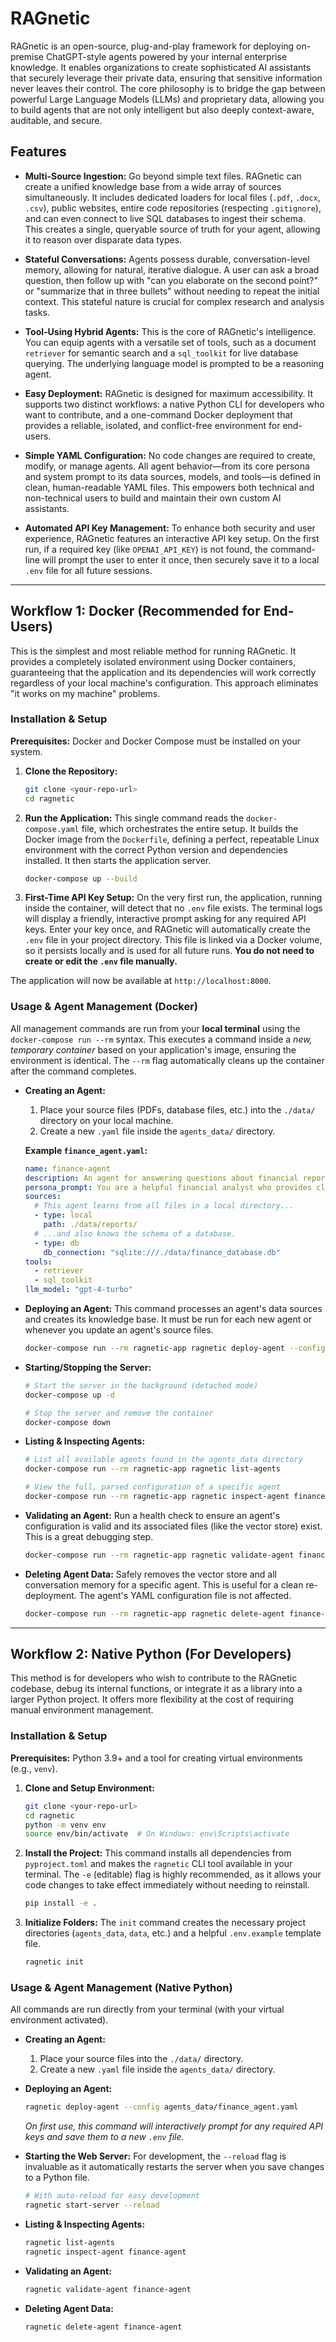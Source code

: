 # RAGnetic

RAGnetic is an open-source, plug-and-play framework for deploying on-premise ChatGPT-style agents powered by your internal enterprise knowledge. It enables organizations to create sophisticated AI assistants that securely leverage their private data, ensuring that sensitive information never leaves their control. The core philosophy is to bridge the gap between powerful Large Language Models (LLMs) and proprietary data, allowing you to build agents that are not only intelligent but also deeply context-aware, auditable, and secure.

## Features

* **Multi-Source Ingestion:** Go beyond simple text files. RAGnetic can create a unified knowledge base from a wide array of sources simultaneously. It includes dedicated loaders for local files (`.pdf`, `.docx`, `.csv`), public websites, entire code repositories (respecting `.gitignore`), and can even connect to live SQL databases to ingest their schema. This creates a single, queryable source of truth for your agent, allowing it to reason over disparate data types.


* **Stateful Conversations:** Agents possess durable, conversation-level memory, allowing for natural, iterative dialogue. A user can ask a broad question, then follow up with "can you elaborate on the second point?" or "summarize that in three bullets" without needing to repeat the initial context. This stateful nature is crucial for complex research and analysis tasks.


* **Tool-Using Hybrid Agents:** This is the core of RAGnetic's intelligence. You can equip agents with a versatile set of tools, such as a document `retriever` for semantic search and a `sql_toolkit` for live database querying. The underlying language model is prompted to be a reasoning agent.


* **Easy Deployment:** RAGnetic is designed for maximum accessibility. It supports two distinct workflows: a native Python CLI for developers who want to contribute, and a one-command Docker deployment that provides a reliable, isolated, and conflict-free environment for end-users.


* **Simple YAML Configuration:** No code changes are required to create, modify, or manage agents. All agent behavior—from its core persona and system prompt to its data sources, models, and tools—is defined in clean, human-readable YAML files. This empowers both technical and non-technical users to build and maintain their own custom AI assistants.


* **Automated API Key Management:** To enhance both security and user experience, RAGnetic features an interactive API key setup. On the first run, if a required key (like `OPENAI_API_KEY`) is not found, the command-line will prompt the user to enter it once, then securely save it to a local `.env` file for all future sessions.

---

## Workflow 1: Docker (Recommended for End-Users)

This is the simplest and most reliable method for running RAGnetic. It provides a completely isolated environment using Docker containers, guaranteeing that the application and its dependencies will work correctly regardless of your local machine's configuration. This approach eliminates "it works on my machine" problems.

### Installation & Setup

**Prerequisites:** Docker and Docker Compose must be installed on your system.

1.  **Clone the Repository:**
    ```bash
    git clone <your-repo-url>
    cd ragnetic
    ```

2.  **Run the Application:** This single command reads the `docker-compose.yaml` file, which orchestrates the entire setup. It builds the Docker image from the `Dockerfile`, defining a perfect, repeatable Linux environment with the correct Python version and dependencies installed. It then starts the application server.
    ```bash
    docker-compose up --build
    ```

3.  **First-Time API Key Setup:** On the very first run, the application, running inside the container, will detect that no `.env` file exists. The terminal logs will display a friendly, interactive prompt asking for any required API keys. Enter your key once, and RAGnetic will automatically create the `.env` file in your project directory. This file is linked via a Docker volume, so it persists locally and is used for all future runs. **You do not need to create or edit the `.env` file manually.**

The application will now be available at `http://localhost:8000`.

### Usage & Agent Management (Docker)

All management commands are run from your **local terminal** using the `docker-compose run --rm` syntax. This executes a command inside a *new, temporary container* based on your application's image, ensuring the environment is identical. The `--rm` flag automatically cleans up the container after the command completes.

* **Creating an Agent:**
    1.  Place your source files (PDFs, database files, etc.) into the `./data/` directory on your local machine.
    2.  Create a new `.yaml` file inside the `agents_data/` directory.

    **Example `finance_agent.yaml`:**
    ```yaml
    name: finance-agent
    description: An agent for answering questions about financial reports and sales data.
    persona_prompt: You are a helpful financial analyst who provides clear and concise answers based on the provided documents and database.
    sources:
      # This agent learns from all files in a local directory...
      - type: local
        path: ./data/reports/
      # ...and also knows the schema of a database.
      - type: db
        db_connection: "sqlite:///./data/finance_database.db"
    tools:
      - retriever
      - sql_toolkit
    llm_model: "gpt-4-turbo"
    ```

* **Deploying an Agent:** This command processes an agent's data sources and creates its knowledge base. It must be run for each new agent or whenever you update an agent's source files.
    ```bash
    docker-compose run --rm ragnetic-app ragnetic deploy-agent --config ./agents_data/finance_agent.yaml
    ```

* **Starting/Stopping the Server:**
    ```bash
    # Start the server in the background (detached mode)
    docker-compose up -d
    
    # Stop the server and remove the container
    docker-compose down
    ```

* **Listing & Inspecting Agents:**
    ```bash
    # List all available agents found in the agents_data directory
    docker-compose run --rm ragnetic-app ragnetic list-agents
    
    # View the full, parsed configuration of a specific agent
    docker-compose run --rm ragnetic-app ragnetic inspect-agent finance-agent
    ```

* **Validating an Agent:** Run a health check to ensure an agent's configuration is valid and its associated files (like the vector store) exist. This is a great debugging step.
    ```bash
    docker-compose run --rm ragnetic-app ragnetic validate-agent finance-agent
    ```

* **Deleting Agent Data:** Safely removes the vector store and all conversation memory for a specific agent. This is useful for a clean re-deployment. The agent's YAML configuration file is not affected.
    ```bash
    docker-compose run --rm ragnetic-app ragnetic delete-agent finance-agent
    ```

---

## Workflow 2: Native Python (For Developers)

This method is for developers who wish to contribute to the RAGnetic codebase, debug its internal functions, or integrate it as a library into a larger Python project. It offers more flexibility at the cost of requiring manual environment management.

### Installation & Setup

**Prerequisites:** Python 3.9+ and a tool for creating virtual environments (e.g., `venv`).

1.  **Clone and Setup Environment:**
    ```bash
    git clone <your-repo-url>
    cd ragnetic
    python -m venv env
    source env/bin/activate  # On Windows: env\Scripts\activate
    ```

2.  **Install the Project:** This command installs all dependencies from `pyproject.toml` and makes the `ragnetic` CLI tool available in your terminal. The `-e` (editable) flag is highly recommended, as it allows your code changes to take effect immediately without needing to reinstall.
    ```bash
    pip install -e .
    ```

3.  **Initialize Folders:** The `init` command creates the necessary project directories (`agents_data`, `data`, etc.) and a helpful `.env.example` template file.
    ```bash
    ragnetic init
    ```

### Usage & Agent Management (Native Python)

All commands are run directly from your terminal (with your virtual environment activated).

* **Creating an Agent:**
    1.  Place your source files into the `./data/` directory.
    2.  Create a new `.yaml` file inside the `agents_data/` directory.

* **Deploying an Agent:**
    ```bash
    ragnetic deploy-agent --config agents_data/finance_agent.yaml
    ```
    *On first use, this command will interactively prompt for any required API keys and save them to a new `.env` file.*

* **Starting the Web Server:** For development, the `--reload` flag is invaluable as it automatically restarts the server when you save changes to a Python file.
    ```bash
    # With auto-reload for easy development
    ragnetic start-server --reload
    ```

* **Listing & Inspecting Agents:**
    ```bash
    ragnetic list-agents
    ragnetic inspect-agent finance-agent
    ```

* **Validating an Agent:**
    ```bash
    ragnetic validate-agent finance-agent
    ```

* **Deleting Agent Data:**
    ```bash
    ragnetic delete-agent finance-agent
    ```
